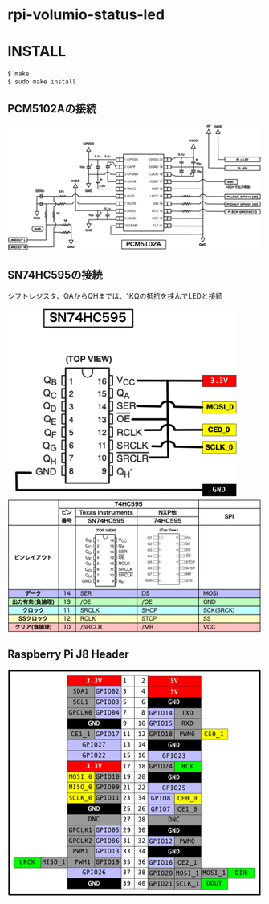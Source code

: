 # rpi-volumio-status-led

# INSTALL

	$ make
	$ sudo make install

## PCM5102Aの接続

![image](images/pcm5102a.png)

## SN74HC595の接続

シフトレジスタ、QAからQHまでは、1KΩの抵抗を挟んでLEDと接続

![image](images/sn74hc595.png)
![image](images/595chart.png)


## Raspberry Pi J8 Header

![image](images/pi.png)

